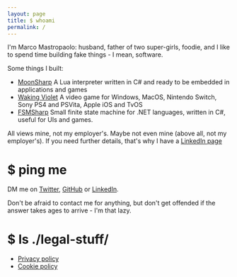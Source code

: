 ```yaml
---
layout: page
title: $ whoami
permalink: /
---
```


I'm Marco Mastropaolo: husband, father of two super-girls, foodie, and I like to spend time building fake things - I mean, software.

Some things I built:
* [MoonSharp](http://www.moonsharp.org) A Lua interpreter written in C# and ready to be embedded in applications and games
* [Waking Violet](https://www.wakingviolet.com/) A video game for Windows, MacOS, Nintendo Switch, Sony PS4 and PSVita, Apple iOS and TvOS
* [FSMSharp](https://github.com/xanathar/FSMsharp) Small finite state machine for .NET languages, written in C#, useful for UIs and games.

All views mine, not my employer's. Maybe not even mine (above all, not my employer's).
If you need further details, that's why I have a [LinkedIn page](https://www.linkedin.com/in/marcomastropaolo/)

# $ ping me

DM me on [Twitter](https://twitter.com/mxanathar), [GitHub](https://github.com/xanathar/) or [LinkedIn](https://www.linkedin.com/in/marcomastropaolo/).

Don't be afraid to contact me for anything, but don't get offended if the answer takes ages to arrive - I'm that lazy.

# $ ls ./legal-stuff/

* [Privacy policy](https://www.iubenda.com/privacy-policy/570768/full-legal)
* [Cookie policy](https://www.iubenda.com/privacy-policy/570768/cookie-policy)
